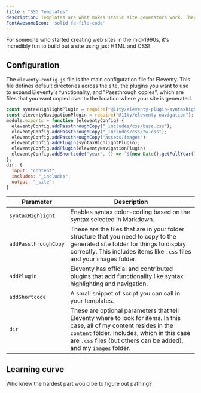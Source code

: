 ```yaml
---
title : "SSG Templates"
description: Templates are what makes static site generators work. They take your content and tell the SSG how to display it.
FontAwesomeIcon: 'solid fa-file-code'
---
```


For someone who started creating web sites in the mid-1990s, it's incredibly fun to build out a site using just HTML and CSS!

## Configuration

The `eleventy.config.js` file is the main configuration file for Eleventy. This file defines default directories across the site, the plugins you want to use to expand Eleventy's functionality, and "Passthrough copies", which are files that you want copied over to the location where your site is generated.

```js
const syntaxHighlightPlugin = require("@11ty/eleventy-plugin-syntaxhighlight");
const eleventyNavigationPlugin = require("@11ty/eleventy-navigation");
module.exports = function (eleventyConfig) {
  eleventyConfig.addPassthroughCopy("_includes/css/base.css");
  eleventyConfig.addPassthroughCopy("_includes/css/tw.css");
  eleventyConfig.addPassthroughCopy("assets/images");
  eleventyConfig.addPlugin(syntaxHighlightPlugin);
  eleventyConfig.addPlugin(eleventyNavigationPlugin);
  eleventyConfig.addShortcode("year", () => `${new Date().getFullYear()}`);
};
dir: {
  input: "content";
  includes: "_includes";
  output: "_site";
}

```

| Parameter | Description|
|-|-|
| `syntaxHighlight`| Enables syntax color-coding based on the syntax selected in Markdown.|
| `addPassthroughCopy`| These are the files that are in your folder structure that you need to copy to the generated site folder for things to display correctly. This includes items like `.css` files and your images folder.|
| `addPlugin`| Eleventy has official and contributed plugins that add functionality like syntax highlighting and navigation.|
| `addShortcode`| A small snippet of script you can call in your templates.|
| `dir` | These are optional parameters that tell Eleventy where to look for items. In this case, all of my content resides in the `content` folder. Includes, which in this case are `.css` files (but others can be added), and my `images` folder.|

## Learning curve

Who knew the hardest part would be to figure out pathing?